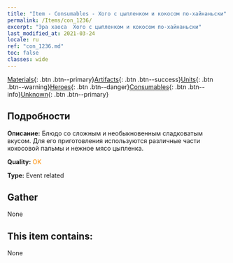 ```yaml
---
title: "Item - Consumables - Хого с цыпленком и кокосом по-хайнаньски"
permalink: /Items/con_1236/
excerpt: "Эра хаоса  Хого с цыпленком и кокосом по-хайнаньски"
last_modified_at: 2021-03-24
locale: ru
ref: "con_1236.md"
toc: false
classes: wide
---
```

 [Materials](/ru/Items/){: .btn .btn--primary}[Artifacts](/ru/Items/Artifacts/){: .btn .btn--success}[Units](/ru/Items/Units/){: .btn .btn--warning}[Heroes](/ru/Items/Heroes/){: .btn .btn--danger}[Consumables](/ru/Items/Consumables/){: .btn .btn--info}[Unknown](/ru/Items/Unknown/){: .btn .btn--primary}

## Подробности
 **Описание:** Блюдо со сложным и необыкновенным сладковатым вкусом. Для его приготовления используются различные части кокосовой пальмы и нежное мясо цыпленка.

 **Quality:** <span style="color: #FF8C00">OK</span>

 **Type:** Event related

## Gather

  None

## This item contains:

  None

